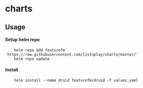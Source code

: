 # charts

## Usage

#### Setup helm repo
        helm repo add featurefm 'https://raw.githubusercontent.com/listnplay/charts/master/'
        helm repo update

#### Install
        helm install --name druid featurefm/druid -f values.yaml